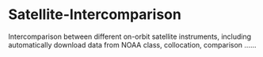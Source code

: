 # Satellite-Intercomparison
Intercomparison between different on-orbit satellite instruments, including automatically download data from NOAA class, collocation, comparison ...... 
